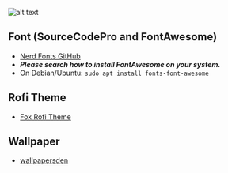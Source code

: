 ![alt text](https://raw.githubusercontent.com/Murzchnvok/polybar-fox/master/polybar-fox.png)

## Font (SourceCodePro and FontAwesome)
- [Nerd Fonts GitHub](https://github.com/ryanoasis/nerd-fonts)
- ***Please search how to install FontAwesome on your system.***
- On Debian/Ubuntu: `sudo apt install fonts-font-awesome`

## Rofi Theme
- [Fox Rofi Theme](https://github.com/Murzchnvok/fox-rofi-theme)

## Wallpaper
- [wallpapersden](https://wallpapersden.com/trip-night-wallpaper/)